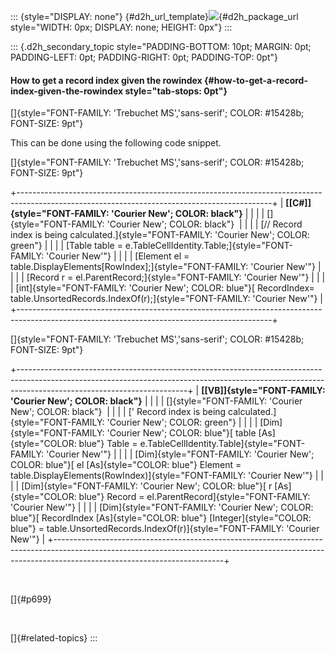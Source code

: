 ::: {style="DISPLAY: none"}
[](ms-xhelp:///?Id=d2h_url_template){#d2h_url_template}![](!package_url!){#d2h_package_url style="WIDTH: 0px; DISPLAY: none; HEIGHT: 0px"}
:::

::: {.d2h_secondary_topic style="PADDING-BOTTOM: 10pt; MARGIN: 0pt; PADDING-LEFT: 0pt; PADDING-RIGHT: 0pt; PADDING-TOP: 0pt"}
#### How to get a record index given the rowindex {#how-to-get-a-record-index-given-the-rowindex style="tab-stops: 0pt"}

[]{style="FONT-FAMILY: 'Trebuchet MS','sans-serif'; COLOR: #15428b; FONT-SIZE: 9pt"} 

This can be done using the following code snippet.

[]{style="FONT-FAMILY: 'Trebuchet MS','sans-serif'; COLOR: #15428b; FONT-SIZE: 9pt"} 

+---------------------------------------------------------------------------------------------------------------------------------------------+
| **[\[C#\]]{style="FONT-FAMILY: 'Courier New'; COLOR: black"}**                                                                              |
|                                                                                                                                             |
| []{style="FONT-FAMILY: 'Courier New'; COLOR: black"}                                                                                        |
|                                                                                                                                             |
| [// Record index is being calculated.]{style="FONT-FAMILY: 'Courier New'; COLOR: green"}                                                    |
|                                                                                                                                             |
| [Table table = e.TableCellIdentity.Table;]{style="FONT-FAMILY: 'Courier New'"}                                                              |
|                                                                                                                                             |
| [Element el = table.DisplayElements\[RowIndex\];]{style="FONT-FAMILY: 'Courier New'"}                                                       |
|                                                                                                                                             |
| [Record r = el.ParentRecord;]{style="FONT-FAMILY: 'Courier New'"}                                                                           |
|                                                                                                                                             |
| [int]{style="FONT-FAMILY: 'Courier New'; COLOR: blue"}[ RecordIndex= table.UnsortedRecords.IndexOf(r);]{style="FONT-FAMILY: 'Courier New'"} |
+---------------------------------------------------------------------------------------------------------------------------------------------+

[]{style="FONT-FAMILY: 'Trebuchet MS','sans-serif'; COLOR: #15428b; FONT-SIZE: 9pt"} 

+------------------------------------------------------------------------------------------------------------------------------------------------------------------------------------------------------+
| **[\[VB\]]{style="FONT-FAMILY: 'Courier New'; COLOR: black"}**                                                                                                                                       |
|                                                                                                                                                                                                      |
| []{style="FONT-FAMILY: 'Courier New'; COLOR: black"}                                                                                                                                                 |
|                                                                                                                                                                                                      |
| [\' Record index is being calculated.]{style="FONT-FAMILY: 'Courier New'; COLOR: green"}                                                                                                             |
|                                                                                                                                                                                                      |
| [Dim]{style="FONT-FAMILY: 'Courier New'; COLOR: blue"}[ table [As]{style="COLOR: blue"} Table = e.TableCellIdentity.Table]{style="FONT-FAMILY: 'Courier New'"}                                       |
|                                                                                                                                                                                                      |
| [Dim]{style="FONT-FAMILY: 'Courier New'; COLOR: blue"}[ el [As]{style="COLOR: blue"} Element = table.DisplayElements(RowIndex)]{style="FONT-FAMILY: 'Courier New'"}                                  |
|                                                                                                                                                                                                      |
| [Dim]{style="FONT-FAMILY: 'Courier New'; COLOR: blue"}[ r [As]{style="COLOR: blue"} Record = el.ParentRecord]{style="FONT-FAMILY: 'Courier New'"}                                                    |
|                                                                                                                                                                                                      |
| [Dim]{style="FONT-FAMILY: 'Courier New'; COLOR: blue"}[ RecordIndex [As]{style="COLOR: blue"} [Integer]{style="COLOR: blue"} = table.UnsortedRecords.IndexOf(r)]{style="FONT-FAMILY: 'Courier New'"} |
+------------------------------------------------------------------------------------------------------------------------------------------------------------------------------------------------------+

 

[]{#p699} 

 

[]{#related-topics}
:::
